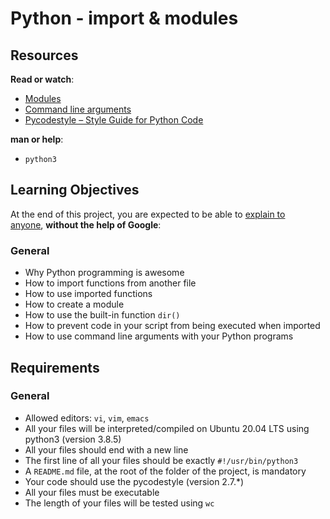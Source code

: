 <h1>Python - import &amp; modules</h1>
<h2>Resources</h2>
<p><strong>Read or watch</strong>:</p>
<ul>
<li><a title="Modules" href="https://intranet.hbtn.io/rltoken/-5iXRN4Q2o9Q6EJtA6IfUQ" target="_blank" rel="noopener">Modules</a></li>
<li><a title="Command line arguments" href="https://intranet.hbtn.io/rltoken/qeCPdm_0U4-RYVqg4vF0dg" target="_blank" rel="noopener">Command line arguments</a></li>
<li><a title="Pycodestyle -- Style Guide for Python Code" href="https://intranet.hbtn.io/rltoken/6m4BERWvf2EFhO52UREOvw" target="_blank" rel="noopener">Pycodestyle &ndash; Style Guide for Python Code</a></li>
</ul>
<p><strong>man or help</strong>:</p>
<ul>
<li><code>python3</code></li>
</ul>
<h2>Learning Objectives</h2>
<p>At the end of this project, you are expected to be able to&nbsp;<a title="explain to anyone" href="https://intranet.hbtn.io/rltoken/zZgUO7RfjW1JM66ZFq9EHA" target="_blank" rel="noopener">explain to anyone</a>,&nbsp;<strong>without the help of Google</strong>:</p>
<h3>General</h3>
<ul>
<li>Why Python programming is awesome</li>
<li>How to import functions from another file</li>
<li>How to use imported functions</li>
<li>How to create a module</li>
<li>How to use the built-in function&nbsp;<code>dir()</code></li>
<li>How to prevent code in your script from being executed when imported</li>
<li>How to use command line arguments with your Python programs</li>
</ul>
<h2>Requirements</h2>
<h3>General</h3>
<ul>
<li>Allowed editors:&nbsp;<code>vi</code>,&nbsp;<code>vim</code>,&nbsp;<code>emacs</code></li>
<li>All your files will be interpreted/compiled on Ubuntu 20.04 LTS using python3 (version 3.8.5)</li>
<li>All your files should end with a new line</li>
<li>The first line of all your files should be exactly&nbsp;<code>#!/usr/bin/python3</code></li>
<li>A&nbsp;<code>README.md</code>&nbsp;file, at the root of the folder of the project, is mandatory</li>
<li>Your code should use the pycodestyle (version 2.7.*)</li>
<li>All your files must be executable</li>
<li>The length of your files will be tested using&nbsp;<code>wc</code></li>
</ul>